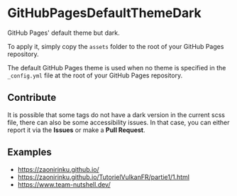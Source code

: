 # GitHubPagesDefaultThemeDark
GitHub Pages' default theme but dark.

To apply it, simply copy the ``assets`` folder to the root of your GitHub Pages repository.

The default GitHub Pages theme is used when no theme is specified in the ``_config.yml`` file at the root of your GitHub Pages repository.

## Contribute
It is possible that some tags do not have a dark version in the current scss file, there can also be some accessibility issues. In that case, you can either report it via the **Issues** or make a **Pull Request**.

## Examples
- https://zaonirinku.github.io/
- https://zaonirinku.github.io/TutorielVulkanFR/partie1/1.html
- https://www.team-nutshell.dev/